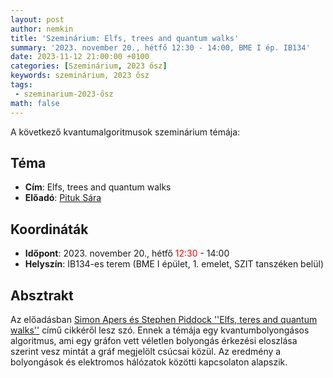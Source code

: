 ```yaml
---
layout: post
author: nemkin
title: 'Szeminárium: Elfs, trees and quantum walks'
summary: '2023. november 20., hétfő 12:30 - 14:00, BME I ép. IB134'
date: 2023-11-12 21:00:00 +0100
categories: [Szeminárium, 2023 ősz]
keywords: szeminárium, 2023 ősz
tags: 
 - szeminarium-2023-ősz
math: false
---
```


A következő kvantumalgoritmusok szeminárium témája:

## Téma

- **Cím**: Elfs, trees and quantum walks
- **Előadó**: [Pituk Sára](https://doktori.hu/index.php?menuid=192&lang=HU&sz_ID=44941)

## Koordináták

- **Időpont**: 2023. november 20., hétfő <span style="color: red">12:30</span> - 14:00
- **Helyszín**: IB134-es terem (BME I épület, 1. emelet, SZIT tanszéken belül)

## Absztrakt

Az előadásban [Simon Apers és Stephen Piddock ''Elfs, teres and quantum walks''](https://arxiv.org/abs/2211.16379) című cikkéről lesz szó. Ennek a témája egy kvantumbolyongásos algoritmus, ami egy gráfon vett véletlen bolyongás érkezési eloszlása szerint vesz mintát a gráf megjelölt csúcsai közül. Az eredmény a bolyongások és elektromos hálózatok közötti kapcsolaton alapszik.

